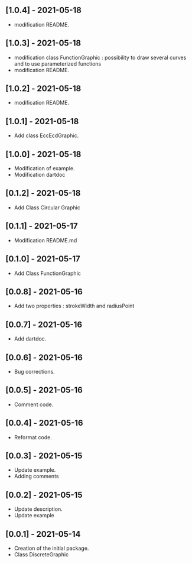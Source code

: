 ## [1.0.4] - 2021-05-18

* modification README.

## [1.0.3] - 2021-05-18

* modification class FunctionGraphic : possibility to draw several curves and to use parameterized functions 
* modification README.

## [1.0.2] - 2021-05-18

* modification README.

## [1.0.1] - 2021-05-18

* Add class EccEcdGraphic.

## [1.0.0] - 2021-05-18

* Modification of example.
* Modification dartdoc

## [0.1.2] - 2021-05-18

* Add Class Circular Graphic

## [0.1.1] - 2021-05-17

* Modification README.md

## [0.1.0] - 2021-05-17

* Add Class FunctionGraphic

## [0.0.8] - 2021-05-16

* Add two properties : strokeWidth and radiusPoint

## [0.0.7] - 2021-05-16

* Add dartdoc.

## [0.0.6] - 2021-05-16

* Bug corrections.

## [0.0.5] - 2021-05-16

* Comment code.

## [0.0.4] - 2021-05-16

* Reformat code.

## [0.0.3] - 2021-05-15

* Update example.
* Adding comments

## [0.0.2] - 2021-05-15

* Update description.
* Update example

## [0.0.1] - 2021-05-14

* Creation of the initial package.
* Class DiscreteGraphic 